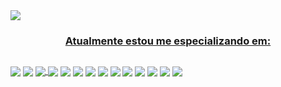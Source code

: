 <a href="https://github.com/secyz">
<img align="center" src="https://user-images.githubusercontent.com/92191800/181153452-16a8ed27-ac3d-41e4-9939-61fa9d7e6176.gif">
  
  
  <h3 align="center">Atualmente estou me especializando em:</h3>
  
 ##
  
  <a href=""> <img align="center" src="https://img.shields.io/badge/JavaScript-323330?style=for-the-badge&logo=javascript&logoColor=F7DF1E"/></a>
  <a href=""><img align="center" src="https://img.shields.io/badge/Node.js-339933?style=for-the-badge&logo=nodedotjs&logoColor=white"></a>
  <a href=""><img align="center" src="https://img.shields.io/badge/Python-FFD43B?style=for-the-badge&logo=python&logoColor=blue"> </a>
  <a href=""><img align="center" src="https://img.shields.io/badge/PHP-777BB4?style=for-the-badge&logo=php&logoColor=white"></a>
  <a href=""><img align="center" src="https://img.shields.io/badge/Laravel-FF2D20?style=for-the-badge&logo=laravel&logoColor=white"></a>
  <a href=""><img align="center" src="https://img.shields.io/badge/java-%23ED8B00.svg?style=for-the-badge&logo=java&logoColor=white"></a>
  <a href=""><img align="center" src="https://img.shields.io/badge/c-%2300599C.svg?style=for-the-badge&logo=c&logoColor=white"></a>
  <a href=""><img align="center" src="https://img.shields.io/badge/c%23-%23239120.svg?style=for-the-badge&logo=c-sharp&logoColor=white"></a>
  <a href=""><img align="center" src="https://img.shields.io/badge/lua-%232C2D72.svg?style=for-the-badge&logo=lua&logoColor=white"></a>
  <a href=""><img align="center" src="https://img.shields.io/badge/dart-%230175C2.svg?style=for-the-badge&logo=dart&logoColor=white"></a>
  <a href=""><img align="center" src="https://img.shields.io/badge/Flutter-%2302569B.svg?style=for-the-badge&logo=Flutter&logoColor=white"></a>
  <a href=""><img align="center" src="https://img.shields.io/badge/mysql-%2300f.svg?style=for-the-badge&logo=mysql&logoColor=white"></a>
  <a href=""><img align="center" src="https://img.shields.io/badge/sqlite-%2307405e.svg?style=for-the-badge&logo=sqlite&logoColor=white"></a>
  <a href=""><img align="center" src="https://img.shields.io/badge/MongoDB-%234ea94b.svg?style=for-the-badge&logo=mongodb&logoColor=white">
